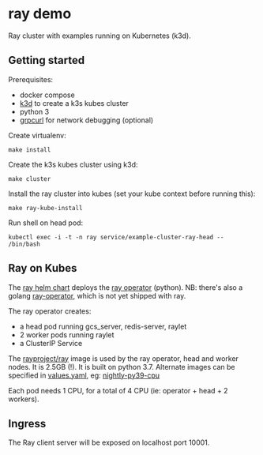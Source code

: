 # ray demo

Ray cluster with examples running on Kubernetes (k3d).

## Getting started

Prerequisites:

- docker compose
- [k3d](https://github.com/rancher/k3d) to create a k3s kubes cluster
- python 3
- [grpcurl](https://github.com/fullstorydev/grpcurl) for network debugging (optional)

Create virtualenv:

```
make install
```

Create the k3s kubes cluster using k3d:

```
make cluster
```

Install the ray cluster into kubes (set your kube context before running this):

```
make ray-kube-install
```

Run shell on head pod:

```
kubectl exec -i -t -n ray service/example-cluster-ray-head -- /bin/bash
```

## Ray on Kubes

The [ray helm chart](deploy/charts/ray) deploys the [ray operator](https://github.com/ray-project/ray/tree/0c786b1/python/ray/ray_operator) (python). NB: there's also a golang [ray-operator](https://github.com/ray-project/kuberay), which is not yet shipped with ray.

The ray operator creates:

- a head pod running gcs_server, redis-server, raylet
- 2 worker pods running raylet
- a ClusterIP Service

The [rayproject/ray](https://hub.docker.com/r/rayproject/ray) image is used by the ray operator, head and worker nodes. It is 2.5GB (!). It is built on python 3.7. Alternate images can be specified in [values.yaml](deploy/charts/ray/values.yaml), eg: [nightly-py39-cpu](https://hub.docker.com/r/rayproject/ray/tags?page=1&name=nightly)

Each pod needs 1 CPU, for a total of 4 CPU (ie: operator + head + 2 workers).

## Ingress

The Ray client server will be exposed on localhost port 10001.
